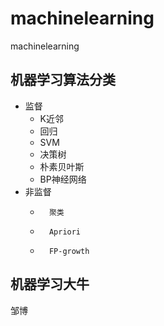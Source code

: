 # machinelearning
machinelearning

## 机器学习算法分类

+ 监督
    +    K近邻
    +    回归
    +    SVM
    +    决策树
    +    朴素贝叶斯
    +    BP神经网络
+ 非监督
    *       聚类
    *       Apriori
    *       FP-growth
## 机器学习大牛 

邹博
